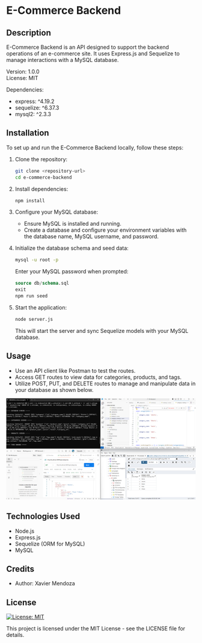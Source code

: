 # E-Commerce Backend

## Description
E-Commerce Backend is an API designed to support the backend operations of an e-commerce site. It uses Express.js and Sequelize to manage interactions with a MySQL database.

Version: 1.0.0  
License: MIT

Dependencies:
- express: ^4.19.2
- sequelize: ^6.37.3
- mysql2: ^2.3.3

## Installation
To set up and run the E-Commerce Backend locally, follow these steps:

1. Clone the repository:
    ```bash
    git clone <repository-url>
    cd e-commerce-backend
    ```

2. Install dependencies:
    ```bash
    npm install
    ```

3. Configure your MySQL database:
    - Ensure MySQL is installed and running.
    - Create a database and configure your environment variables with the database name, MySQL username, and password.

4. Initialize the database schema and seed data:
    ```bash
    mysql -u root -p
    ```
    Enter your MySQL password when prompted:
    ```sql
    source db/schema.sql
    exit
    npm run seed
    ```

5. Start the application:
    ```bash
    node server.js
    ```
    This will start the server and sync Sequelize models with your MySQL database.





## Usage
- Use an API client like Postman to test the routes.
- Access GET routes to view data for categories, products, and tags.
- Utilize POST, PUT, and DELETE routes to manage and manipulate data in your database as shown below.

![Screenshot](assets/Screenshot%202024-08-08%20123716.png)

## Technologies Used
- Node.js
- Express.js
- Sequelize (ORM for MySQL)
- MySQL

## Credits
- Author: Xavier Mendoza

## License
[![License: MIT](https://img.shields.io/badge/License-MIT-yellow.svg)](https://opensource.org/licenses/MIT)

This project is licensed under the MIT License - see the LICENSE file for details.
